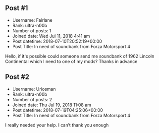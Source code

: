 ## Post #1
- Username: Fairlane
- Rank: ultra-n00b
- Number of posts: 1
- Joined date: Wed Jul 11, 2018 4:41 am
- Post datetime: 2018-07-10T20:52:19+00:00
- Post Title: In need of soundbank from Forza Motorsport 4

Hello, if it's possible could someone send me soundbank of 1962 Lincoln Continental which I need to one of my mods? Thanks in advance
## Post #2
- Username: Uriosman
- Rank: ultra-n00b
- Number of posts: 2
- Joined date: Thu Jul 19, 2018 11:08 am
- Post datetime: 2018-07-19T04:25:06+00:00
- Post Title: In need of soundbank from Forza Motorsport 4

I really needed your help. I can’t thank you enough

